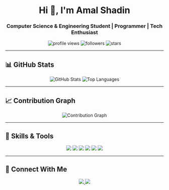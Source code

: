 <!-- Profile Header -->
<h1 align="center">Hi 👋, I'm Amal Shadin</h1>
<h3 align="center">Computer Science & Engineering Student | Programmer | Tech Enthusiast</h3>

<!-- Badges -->
<p align="center">
  <img src="https://komarev.com/ghpvc/?username=amalshadin&label=Profile%20views&color=0e75b6&style=flat" alt="profile views" />
  <img src="https://img.shields.io/github/followers/amalshadin?label=Followers" alt="followers" />
  <img src="https://img.shields.io/github/stars/amalshadin?label=Stars" alt="stars" />
</p>

---

## 📊 GitHub Stats

<p align="center">
  <img src="https://github-readme-stats.vercel.app/api?username=amalshadin&show_icons=true&theme=radical" alt="GitHub Stats" />
  <img src="https://github-readme-stats.vercel.app/api/top-langs/?username=amalshadin&layout=compact&theme=radical" alt="Top Languages" />
</p>

---

## 📈 Contribution Graph
<p align="center">
  <img src="https://github-readme-activity-graph.vercel.app/graph?username=amalshadin&theme=react-dark" alt="Contribution Graph" />
</p>

---

## 🚀 Skills & Tools
<p align="center">
  <img src="https://img.shields.io/badge/C%20Language-A8B9CC?style=for-the-badge&logo=c&logoColor=white"/>
  <img src="https://img.shields.io/badge/C++-00599C?style=for-the-badge&logo=c%2B%2B&logoColor=white"/>
  <img src="https://img.shields.io/badge/Python-3776AB?style=for-the-badge&logo=python&logoColor=white"/>
  <img src="https://img.shields.io/badge/HTML5-E34F26?style=for-the-badge&logo=html5&logoColor=white"/>
  <img src="https://img.shields.io/badge/CSS3-1572B6?style=for-the-badge&logo=css3&logoColor=white"/>
  <img src="https://img.shields.io/badge/JavaScript-F7DF1E?style=for-the-badge&logo=javascript&logoColor=black"/>
</p>

---

## 🔗 Connect With Me
<p align="center">
  <a href="https://linkedin.com/in/amalshadin" target="_blank">
    <img src="https://img.shields.io/badge/LinkedIn-0077b5?style=for-the-badge&logo=linkedin&logoColor=white" />
  </a>
  <a href="mailto:amalshadin@example.com">
    <img src="https://img.shields.io/badge/Email-D14836?style=for-the-badge&logo=gmail&logoColor=white" />
  </a>
</p>

